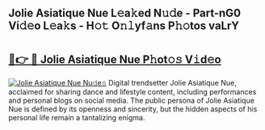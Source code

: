 ## Jolie Asiatique Nue L𝚎a𝚔ed N𝚞𝚍e - Part-nG0 Vi𝚍𝚎o L𝚎a𝚔s - H𝚘𝚝 O𝚗𝚕yf𝚊ns P𝚑𝚘tos vaLrY

# <h2><a href="http://kf8o0w.oniu.top/?m=Jolie+Asiatique+Nue">🔗👉 🔴 Jolie Asiatique Nue P𝚑ot𝚘𝚜 V𝚒d𝚎o</a></h2>

[![Jolie Asiatique Nue Nu𝚍e𝚜](https://i.imgur.com/0qMVB7G.gif)](http://kf8o0w.oniu.top/?m=Jolie+Asiatique+Nue)
Digital trendsetter Jolie Asiatique Nue, acclaimed for sharing dance and lifestyle content, including performances and personal blogs on social media. The public persona of Jolie Asiatique Nue is defined by its openness and sincerity, but the hidden aspects of his personal life remain a tantalizing enigma.  
